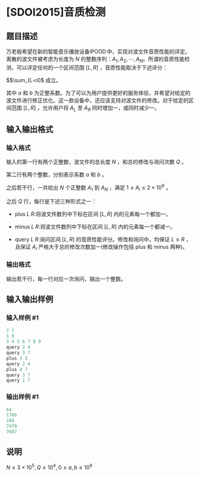 # [SDOI2015]音质检测

## 题目描述

万老板希望在新的智能音乐播放设备$\operatorname{IPOOD}$中，实现对波文件音质性能的评定。离散的波文件被考虑为长度为 $N$ 的整数序列：$A_1,A_2,\cdots,A_N$。所谓的音质性能检测，可以评定任何的一个区间范围 $[L,R]$ ，音质性能取决于下述评分：

$$\sum_{L<i0$ 成立。

其中 $a$ 和 $b$ 为正整系数。为了可以为用户提供更好的服务体验，并希望对给定的波文件进行修正优化。这一款设备中，还应该支持对波文件的修改。对于给定的区间范围 $[L,R]$ ，允许用户将 $A_L$ 至 $A_R$ 同时增加一，或同时减少一。

## 输入输出格式

### 输入格式

输入的第一行有两个正整数，波文件的总长度 $N$ ，和总的修改与询问次数 $Q$ 。

第二行有两个整数，分别表示系数 $a$ 和 $b$ 。

之后若干行，一共给出 $N$ 个正整数 $A_1$ 到 $A_N$ ，满足 $1\leq A_i\leq 2\times 10^9$ 。

之后 $Q$ 行，每行是下述三种形式之一：

- $\text{plus}\;L\;R:$将波文件数列中下标在区间 $[L,R]$ 内的元素每一个都加一。

- $\text{minus}\;L\;R:$将波文件数列中下标在区间 $[L,R]$ 内的元素每一个都减一。

- $\text{query}\;L\;R:$询问区间 $[L,R]$ 的音质性能评分。修改和询问中，均保证 $L\leq R$ ，且保证 $A_i$ 严格大于总的修改次数加一(修改操作包括 $\text{plus}$ 和 $\text{minus}$ 两种)。

### 输出格式

输出若干行，每一行对应一次询问，输出一个整数。

## 输入输出样例

### 输入样例 #1

```cpp
7 7
1 0
3 4 5 6 7 8 9
query 2 4
query 3 7
plus 3 5
query 2 4
plus 4 7
query 3 7
query 1 7
```


### 输出样例 #1

```cpp
64 
1766 
104 
7479 
7687
```


## 说明

$N\leq 3\times10^5,Q\leq10^4,0\leq a,b\leq10^9$

